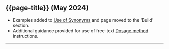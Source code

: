 ## {{page-title}} (May 2024)

- Examples added to [Use of Synonyms](Use-of-Synonyms?version=current) and page moved to the 'Build' section.
- Additional guidance provided for use of free-text [Dosage.method](ElementDosage?version=current#method) instructions.

---